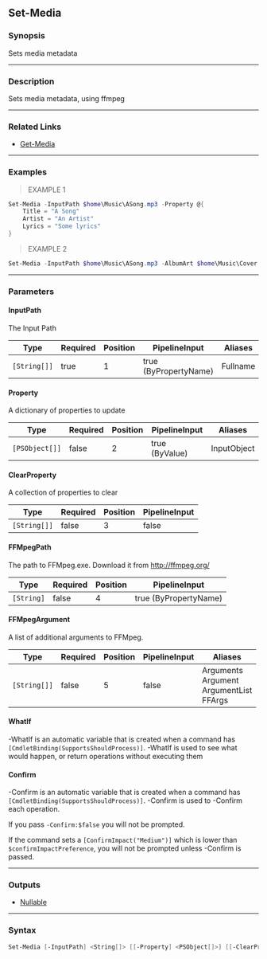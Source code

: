 Set-Media
---------

### Synopsis
Sets media metadata

---

### Description

Sets media metadata, using ffmpeg

---

### Related Links
* [Get-Media](Get-Media.md)

---

### Examples
> EXAMPLE 1

```PowerShell
Set-Media -InputPath $home\Music\ASong.mp3 -Property @{
    Title = "A Song"
    Artist = "An Artist"
    Lyrics = "Some lyrics"
}
```
> EXAMPLE 2

```PowerShell
Set-Media -InputPath $home\Music\ASong.mp3 -AlbumArt $home\Music\Cover.jpg
```

---

### Parameters
#### **InputPath**
The Input Path

|Type        |Required|Position|PipelineInput        |Aliases |
|------------|--------|--------|---------------------|--------|
|`[String[]]`|true    |1       |true (ByPropertyName)|Fullname|

#### **Property**
A dictionary of properties to update

|Type          |Required|Position|PipelineInput |Aliases    |
|--------------|--------|--------|--------------|-----------|
|`[PSObject[]]`|false   |2       |true (ByValue)|InputObject|

#### **ClearProperty**
A collection of properties to clear

|Type        |Required|Position|PipelineInput|
|------------|--------|--------|-------------|
|`[String[]]`|false   |3       |false        |

#### **FFMpegPath**
The path to FFMpeg.exe.  Download it from http://ffmpeg.org/

|Type      |Required|Position|PipelineInput        |
|----------|--------|--------|---------------------|
|`[String]`|false   |4       |true (ByPropertyName)|

#### **FFMpegArgument**
A list of additional arguments to FFMpeg.

|Type        |Required|Position|PipelineInput|Aliases                                           |
|------------|--------|--------|-------------|--------------------------------------------------|
|`[String[]]`|false   |5       |false        |Arguments<br/>Argument<br/>ArgumentList<br/>FFArgs|

#### **WhatIf**
-WhatIf is an automatic variable that is created when a command has ```[CmdletBinding(SupportsShouldProcess)]```.
-WhatIf is used to see what would happen, or return operations without executing them
#### **Confirm**
-Confirm is an automatic variable that is created when a command has ```[CmdletBinding(SupportsShouldProcess)]```.
-Confirm is used to -Confirm each operation.

If you pass ```-Confirm:$false``` you will not be prompted.

If the command sets a ```[ConfirmImpact("Medium")]``` which is lower than ```$confirmImpactPreference```, you will not be prompted unless -Confirm is passed.

---

### Outputs
* [Nullable](https://learn.microsoft.com/en-us/dotnet/api/System.Nullable)

---

### Syntax
```PowerShell
Set-Media [-InputPath] <String[]> [[-Property] <PSObject[]>] [[-ClearProperty] <String[]>] [[-FFMpegPath] <String>] [[-FFMpegArgument] <String[]>] [-WhatIf] [-Confirm] [<CommonParameters>]
```

